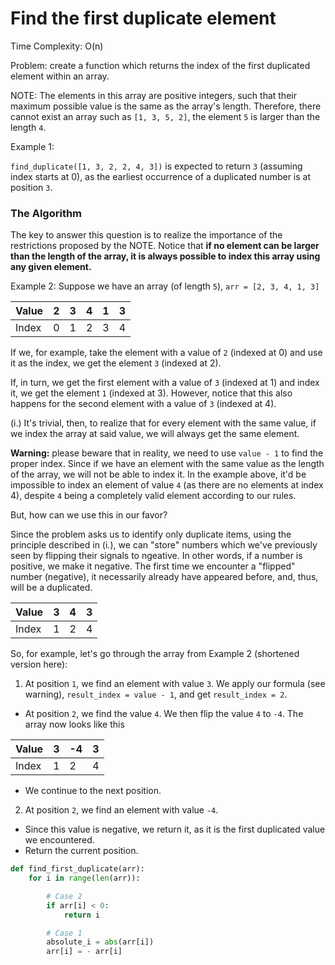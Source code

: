 # Find the first duplicate element
Time Complexity: O(n)

Problem: create a function which returns the index of the first duplicated element within an array. 

NOTE: The elements in this array are positive integers, such that their maximum possible value is the same as the array's length. 
Therefore, there cannot exist an array such as `[1, 3, 5, 2]`, the element `5` is larger than the length `4`.

Example 1:

 `find_duplicate([1, 3, 2, 2, 4, 3])` is expected to return `3` (assuming index starts at 0), as the earliest occurrence of a duplicated number is at position `3`.

### The Algorithm

The key to answer this question is to realize the importance of the restrictions proposed by the NOTE. 
Notice that **if no element can be larger than the length of the array, it is always possible to index this array using any given element.**

Example 2:
Suppose we have an array (of length `5`), `arr = [2, 3, 4, 1, 3]`

| Value | 2 | 3 | 4 | 1 | 3 | 
| --- | --- | --- | --- | --- | --- |
| Index | 0 | 1 | 2 | 3 | 4 | 

If we, for example, take the element with a value of `2` (indexed at 0) and use it as the index, we get the element `3` (indexed at 2). 

If, in turn, we get the first element with a value of `3` (indexed at 1) and index it, we get the element `1` (indexed at 3). 
However, notice that this also happens for the second element with a value of `3` (indexed at 4).

(i.) It's trivial, then, to realize that for every element with the same value, if we index the array at said value, we will always get the same element.

**Warning:** please beware that in reality, we need to use `value - 1` to find the proper index. 
Since if we have an element with the same value as the length of the array, we will not be able to index it. 
In the example above, it'd be impossible to index an element of value `4` (as there are no elements at index 4), 
despite `4` being a completely valid element according to our rules.

But, how can we use this in our favor?

Since the problem asks us to identify only duplicate items, using the principle described in (i.),
we can "store" numbers which we've previously seen by flipping their signals to ngeative. In other words, if a number is positive, we make it negative. 
The first time we encounter a "flipped" number (negative), it necessarily already have appeared before, and, thus, will be a duplicated. 

| Value | 3 | 4 | 3 | 
| --- | --- | --- | --- |
| Index | 1 | 2 | 4 | 

So, for example, let's go through the array from Example 2 (shortened version here):

1) At position `1`, we find an element with value `3`. 
  We apply our formula (see warning), `result_index = value - 1`, and get `result_index = 2`.

  - At position `2`, we find the value `4`. We then flip the value `4` to `-4`. The array now looks like this


| Value | 3 | -4 | 3 | 
| --- | --- | --- | --- |
| Index | 1 | 2 | 4 | 

  - We continue to the next position.

2) At position `2`, we find an element with value `-4`.

  - Since this value is negative, we return it, as it is the first duplicated value we encountered. 
  - Return the current position.


```py
def find_first_duplicate(arr):
    for i in range(len(arr)):

        # Case 2
        if arr[i] < 0:
            return i

        # Case 1
        absolute_i = abs(arr[i]) 
        arr[i] = - arr[i]
```
